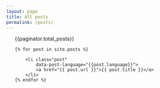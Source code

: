```yaml
---
layout: page
title: All posts
permalink: /posts/
---
```

<ul>
    <span>
        {{paginator.total_posts}}
    </span>

    {% for post in site.posts %}
    
        <li class="post"
            data-post-language="{{post.language}}">
            <a href="{{ post.url }}">{{ post.title }}</a>
        </li>
    {% endfor %}
</ul>

